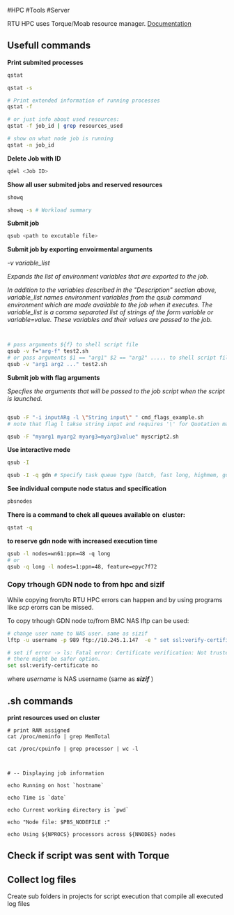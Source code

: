 #HPC #Tools #Server 

RTU HPC uses Torque/Moab resource manager. [Documentation](https://support.adaptivecomputing.com/hpc-cloud-support-portal-2/)

## Usefull commands

**Print submited  processes**

``` bash 
qstat

qstat -s

# Print extended information of running processes 
qstat -f

# or just info about used resources:
qstat -f job_id | grep resources_used

# show on what node job is running 
qstat -n job_id
```


**Delete Job with ID** 

``` bash 
qdel <Job ID>
```

**Show all user submited jobs and reserved resources**

``` bash 
showq

showq -s # Workload summary
```


**Submit job** 

``` bash 
qsub <path to excutable file>

```


**Submit job by exporting envoirmental arguments**

*-v variable_list*

*Expands the list of environment variables that are exported to the job.*

*In addition to the variables described in the "Description" section above, variable_list names environment variables from the qsub command environment which are made available to the job when it executes. The variable_list is a comma separated list of strings of the form variable or variable=value. These variables and their values are passed to the job.*

``` bash


# pass arguments ${f} to shell script file
qsub -v f="arg-f" test2.sh
# or pass arguments $1 == "arg1" $2 == "arg2" ..... to shell script file
qsub -v "arg1 arg2 ..." test2.sh
```


**Submit job with flag arguments**

*Specfies the arguments that will be passed to the job script when the script is launched.*
~~~ bash

qsub -F "-i inputARg -l \"String input\" " cmd_flags_example.sh
# note that flag l takse string input and requires '\' for Quotation marks "  

qsub -F "myarg1 myarg2 myarg3=myarg3value" myscript2.sh
~~~


**Use interactive mode**

``` bash 
qsub -I

qsub -I -q gdn # Specify task queue type (batch, fast long, highmem, gdn - node for genomeics processing)
```


**See individual compute node status and specification**

``` bash 
pbsnodes
```


**There is a command to chek all queues available on  cluster:**

~~~ bash
qstat -q
~~~

**to  reserve gdn node with increased execution time**

``` bash 
qsub -l nodes=wn61:ppn=48 -q long  
# or   
qsub -q long -l nodes=1:ppn=48, feature=epyc7f72
```

### Copy trhough GDN node to from hpc and sizif

While copying from/to RTU HPC errors can happen and by using programs like *scp* erorrs can be missed.

To copy trhough GDN node to/from BMC NAS lftp can be used:  

``` bash 
# change user name to NAS user. same as sizif
lftp -u username -p 989 ftp://10.245.1.147  -e " set ssl:verify-certificate no"

# set if error -> ls: Fatal error: Certificate verification: Not trusted
# there might be safer option.
set ssl:verify-certificate no
```

where *username* is NAS username (same as ***sizif*** )


## .sh commands 

**print resources used on cluster**

~~~shell
# print RAM assigned
cat /proc/meminfo | grep MemTotal

cat /proc/cpuinfo | grep processor | wc -l

  

# -- Displaying job information

echo Running on host `hostname`

echo Time is `date`

echo Current working directory is `pwd`

echo "Node file: $PBS_NODEFILE :"

echo Using ${NPROCS} processors across ${NNODES} nodes
~~~

## Check if script was sent with Torque

## Collect log files

Create sub folders in projects for script execution that compile all executed log files 